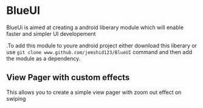 # BlueUI
BlueUi is aimed at creating a android liberary module which will enable faster and simpler UI developement 

.To add this module to youre android project either download this liberary or use ` git clone www.github.com/jemshid123/BlueUI ` 
 command and then add the module as a dependency.
 
 <h2>View Pager with custom effects</h2>
 
 <p>This allows you to create a simple view pager with zoom out effect on swiping </p>
 
 

